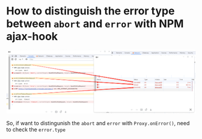 # How to distinguish the error type between `abort` and `error` with NPM ajax-hook

![GitHub Logo](/src//assets//result.png)

So, if want to distingunish the `abort` and `error` with `Proxy.onError()`, need to check the `error.type`
